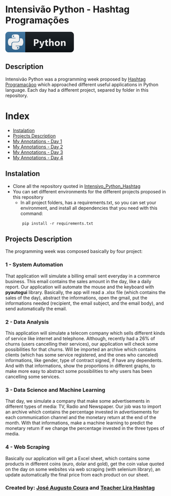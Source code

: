 # Intensivão Python - Hashtag Programações
![Python](https://github.com/MikeCodesDotNET/ColoredBadges/blob/master/svg/dev/languages/python.svg)

## Description
  Intensivão Python was a programming week proposed by [Hashtag Programaçãoo](https://www.youtube.com/channel/UCafFexaRoRylOKdzGBU6Pgg) which approached different useful applications in Python language. Each day had a different project, separed by folder in this repository.


# Index

- [Instalation](#instalation)
- [Projects Description](#project-description)
- [My Annotations - Day 1](https://github.com/joseaugusto0/Intensivo_Python_Hashtag/tree/main/1-System_automation/Annotations)
- [My Annotations - Day 2](https://github.com/joseaugusto0/Intensivo_Python_Hashtag/tree/main/2-Data_Analysis/Annotations)
- [My Annotations - Day 3](https://github.com/joseaugusto0/Intensivo_Python_Hashtag/tree/main/3-Data_Science_and_Machine_Learning/Annotations)
- [My Annotations - Day 4](https://github.com/joseaugusto0/Intensivo_Python_Hashtag/tree/main/4-Web_Scraping/Annotations)


## Instalation
-   Clone all the repository quoted in [Intensivo_Python_Hashtag](https://github.com/joseaugusto0/Intensivo_Python_Hashtag)
-   You can set different environments for the different projects proposed in this repository
    -   In all project folders, has a requirements.txt, so you can set your environment, and install all dependencies that you need with this command:
    ```
        pip install -r requirements.txt
    ```

## Projects Description
The programming week was composed basically by four project:

### 1 - System Automation
That application will simulate a billing email sent everyday in a commerce business. This email contains the sales amount in the day, like a daily report. Our application will automate the mouse and the keyboard with **pyautogui** library. Basically, the app will read a .xlsx file (which contains the sales of the day), abstract the informations, open the gmail, put the informations needed (recipient, the email subject, and the email body), and send automatically the email.

### 2 - Data Analysis
This application will simulate a telecom company which sells different kinds of service like internet and telephone. Although, recently had a 26% of churns (users cancelling their services), our application will check some possibilities for that churns. Will be imported an archive which contains clients (which has some service registered, and the ones who canceled) informations, like gender, type of contract signed, if have any dependents. And with that informations, show the proportions in different graphs, to make more easy to abstract some possibilities to why users has been cancelling some services. 

### 3 - Data Science and Machine Learning
That day, we simulate a company that make some advertisements in different types of media: TV, Radio and Newspaper. Our job was to import an archive which contains the percentage invested in advertisements for each communication channel and the monetary return at the end of the month. With that informations, make a machine learning to predict the monetary return if we change the percentage invested in the three types of media.

### 4 - Web Scraping
Basically our application will get a Excel sheet, which contains some products in different coins (euro, dolar and gold), get the coin value quoted on the day on some websites via web scraping (with selenium library), an update automatically the final price from each product on our sheet.   


### Created by: [José Augusto Coura](https://github.com/joseaugusto0) and [Teacher Lira Hashtag](https://www.instagram.com/hashtagprogramacao/)


